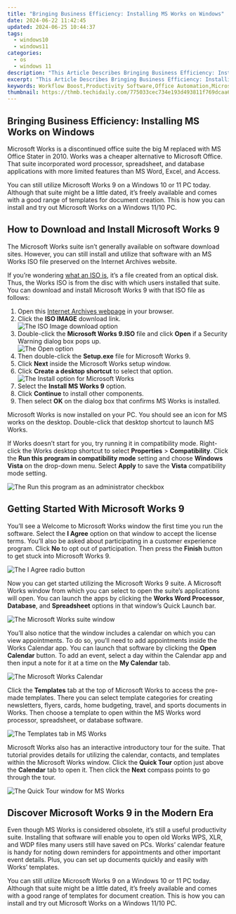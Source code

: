 ```yaml
---
title: "Bringing Business Efficiency: Installing MS Works on Windows"
date: 2024-06-22 11:42:45
updated: 2024-06-25 10:44:37
tags:
  - windows10
  - windows11
categories:
  - os
  - windows 11
description: "This Article Describes Bringing Business Efficiency: Installing MS Works on Windows"
excerpt: "This Article Describes Bringing Business Efficiency: Installing MS Works on Windows"
keywords: Workflow Boost,Productivity Software,Office Automation,Microsoft Tools,Efficient Operations,Business Optimization,Systems Streamline
thumbnail: https://thmb.techidaily.com/775033cec734e193d493811f769dcaa65d428fba2286e40a488d59f8b08228ae.png
---
```


## Bringing Business Efficiency: Installing MS Works on Windows

 Microsoft Works is a discontinued office suite the big M replaced with MS Office Stater in 2010\. Works was a cheaper alternative to Microsoft Office. That suite incorporated word processor, spreadsheet, and database applications with more limited features than MS Word, Excel, and Access.

 You can still utilize Microsoft Works 9 on a Windows 10 or 11 PC today. Although that suite might be a little dated, it’s freely available and comes with a good range of templates for document creation. This is how you can install and try out Microsoft Works on a Windows 11/10 PC.

## How to Download and Install Microsoft Works 9

 The Microsoft Works suite isn’t generally available on software download sites. However, you can still install and utilize that software with an MS Works ISO file preserved on the Internet Archives website.

 If you’re wondering [what an ISO is](https://www.makeuseof.com/what-is-iso/), it’s a file created from an optical disk. Thus, the Works ISO is from the disc with which users installed that suite. You can download and install Microsoft Works 9 with that ISO file as follows:

1. Open this [Internet Archives webpage](https://archive.org/details/microsoft-works-9) in your browser.
2. Click the **ISO IMAGE** download link.  
![The ISO Image download option](https://static1.makeuseofimages.com/wordpress/wp-content/uploads/2023/09/iso-image.jpg)
3. Double-click the **Microsoft Works 9.ISO** file and click **Open** if a Security Warning dialog box pops up.  
![The Open option](https://static1.makeuseofimages.com/wordpress/wp-content/uploads/2023/09/open-option.jpg)
4. Then double-click the **Setup.exe** file for Microsoft Works 9\.
5. Click **Next** inside the Microsoft Works setup window.
6. Click **Create a desktop shortcut** to select that option.  
![The Install option for Microsoft Works](https://static1.makeuseofimages.com/wordpress/wp-content/uploads/2023/09/the-install-option.jpg)
7. Select the **Install MS Works 9** option.
8. Click **Continue** to install other components.
9. Then select **OK** on the dialog box that confirms MS Works is installed.

 Microsoft Works is now installed on your PC. You should see an icon for MS works on the desktop. Double-click that desktop shortcut to launch MS Works.

 If Works doesn’t start for you, try running it in compatibility mode. Right-click the Works desktop shortcut to select **Properties** \> **Compatibility**. Click the **Run this program in compatibility mode** setting and choose **Windows Vista** on the drop-down menu. Select **Apply** to save the **Vista** compatibility mode setting.

![The Run this program as an administrator checkbox](https://static1.makeuseofimages.com/wordpress/wp-content/uploads/2023/09/run-this-program-as-administrator-option.jpg)

## Getting Started With Microsoft Works 9

 You’ll see a Welcome to Microsoft Works window the first time you run the software. Select the **I Agree** option on that window to accept the license terms. You’ll also be asked about participating in a customer experience program. Click **No** to opt out of participation. Then press the **Finish** button to get stuck into Microsoft Works 9\.

![The I Agree radio button](https://static1.makeuseofimages.com/wordpress/wp-content/uploads/2023/09/software-license-terms-1.jpg)

 Now you can get started utilizing the Microsoft Works 9 suite. A Microsoft Works window from which you can select to open the suite’s applications will open. You can launch the apps by clicking the **Works Word Processor**, **Database**, and **Spreadsheet** options in that window’s Quick Launch bar.

![The Microsoft Works suite window](https://static1.makeuseofimages.com/wordpress/wp-content/uploads/2023/09/microsoft-works-window.jpg)

 You’ll also notice that the window includes a calendar on which you can view appointments. To do so, you’ll need to add appointments inside the Works Calendar app. You can launch that software by clicking the **Open Calendar** button. To add an event, select a day within the Calendar app and then input a note for it at a time on the **My Calendar** tab.

![The Microsoft Works Calendar](https://static1.makeuseofimages.com/wordpress/wp-content/uploads/2023/09/microsoft-works-calendar.jpg)

 Click the **Templates** tab at the top of Microsoft Works to access the pre-made templates. There you can select template categories for creating newsletters, flyers, cards, home budgeting, travel, and sports documents in Works. Then choose a template to open within the MS Works word processor, spreadsheet, or database software.

![The Templates tab in MS Works](https://static1.makeuseofimages.com/wordpress/wp-content/uploads/2023/09/templates-tab.jpg)

 Microsoft Works also has an interactive introductory tour for the suite. That tutorial provides details for utilizing the calendar, contacts, and templates within the Microsoft Works window. Click the **Quick Tour** option just above the **Calendar** tab to open it. Then click the **Next** compass points to go through the tour.

![The Quick Tour window for MS Works](https://static1.makeuseofimages.com/wordpress/wp-content/uploads/2023/09/the-ms-works-tour.jpg)

## Discover Microsoft Works 9 in the Modern Era

 Even though MS Works is considered obsolete, it’s still a useful productivity suite. Installing that software will enable you to open old Works WPS, XLR, and WDP files many users still have saved on PCs. Works’ calendar feature is handy for noting down reminders for appointments and other important event details. Plus, you can set up documents quickly and easily with Works’ templates.

 You can still utilize Microsoft Works 9 on a Windows 10 or 11 PC today. Although that suite might be a little dated, it’s freely available and comes with a good range of templates for document creation. This is how you can install and try out Microsoft Works on a Windows 11/10 PC.

